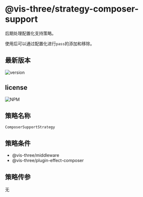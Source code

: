 # @vis-three/strategy-composer-support

后期处理配置化支持策略。

使用后可以通过配置化进行`pass`的添加和移除。

## 最新版本

<img alt="version" src="https://img.shields.io/npm/v/@vis-three/strategy-composer-support">

## license

<img alt="NPM" src="https://img.shields.io/npm/l/@vis-three/strategy-composer-support?color=blue">

## 策略名称

`ComposerSupportStrategy`

## 策略条件

- @vis-three/middleware
- @vis-three/plugin-effect-composer

## 策略传参

无
